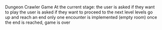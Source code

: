Dungeon Crawler Game 
At the current stage: 
the user is asked if they want to play 
the user is asked if they want to proceed to the next level 
levels go up and reach an end 
only one encounter is implemented (empty room) 
once the end is reached, game is over 
